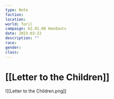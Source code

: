 ```yaml
---
type: Note
faction: 
location: 
world: Toril
campaign: 62.01.06 Handouts
date: 2023-03-22
description: ""
race: 
gender: 
class: 
---
```

# [[Letter to the Children]]

![[Letter to the Children.png]]

